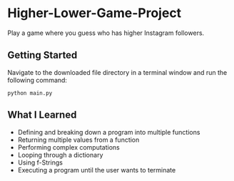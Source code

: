 # Higher-Lower-Game-Project
Play a game where you guess who has higher Instagram followers.


## Getting Started
Navigate to the downloaded file directory in a terminal window and run the following command:

`python main.py`

## What I Learned
* Defining and breaking down a program into multiple functions
* Returning multiple values from a function
* Performing complex computations
* Looping through a dictionary
* Using f-Strings
* Executing a program until the user wants to terminate

